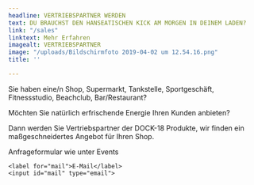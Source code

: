 ```yaml
---
headline: VERTRIEBSPARTNER WERDEN
text: DU BRAUCHST DEN HANSEATISCHEN KICK AM MORGEN IN DEINEM LADEN?
link: "/sales"
linktext: Mehr Erfahren
imagealt: VERTRIEBSPARTNER
image: "/uploads/Bildschirmfoto 2019-04-02 um 12.54.16.png"
title: ''

---
```

Sie haben eine/n Shop, Supermarkt, Tankstelle, Sportgeschäft, Fitnessstudio, Beachclub, Bar/Restaurant?

Möchten Sie natürlich erfrischende Energie Ihren Kunden anbieten?

Dann werden Sie Vertriebspartner der DOCK-18 Produkte, wir finden ein maßgeschneidertes Angebot für Ihren Shop.

Anfrageformular wie unter Events

    <label for="mail">E-Mail</label>
    <input id="mail" type="email">